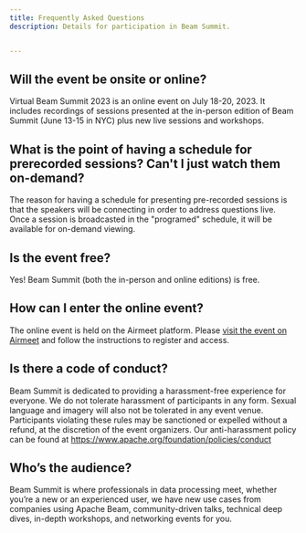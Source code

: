 ```yaml
---
title: Frequently Asked Questions
description: Details for participation in Beam Summit.


---
```


## Will the event be onsite or online?
Virtual Beam Summit 2023 is an online event on July 18-20, 2023. It includes recordings of sessions presented at the in-person edition of Beam Summit (June 13-15 in NYC) plus new live sessions and workshops.

## What is the point of having a schedule for prerecorded sessions? Can't I just watch them on-demand?
The reason for having a schedule for presenting pre-recorded sessions is that the speakers will be connecting in order to address questions live. Once a session is broadcasted in the "programed" schedule, it will be available for on-demand viewing.

## Is the event free?
Yes! Beam Summit (both the in-person and online editions) is free.

## How can I enter the online event?
The online event is held on the Airmeet platform. Please [visit the event on Airmeet](https://us.airmeet.com/e/138ddb30-1125-11ee-9414-e3f48addae7e) and follow the instructions to register and access.

## Is there a code of conduct?
Beam Summit is dedicated to providing a harassment-free experience for everyone. We do not tolerate harassment of participants in any form. Sexual language and imagery will also not be tolerated in any event venue. Participants violating these rules may be sanctioned or expelled without a refund, at the discretion of the event organizers. Our anti-harassment policy can be found at https://www.apache.org/foundation/policies/conduct

## Who’s the audience?

Beam Summit is where professionals in data processing meet, whether you’re a new or an experienced user, we have new use cases from companies using Apache Beam, community-driven talks, technical deep dives, in-depth workshops, and networking events for you.
